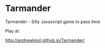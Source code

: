 # Tarmander
Tarmander - Silly Javascript game to pass time

Play at:

http://andrewkind.github.io/Tarmander/
